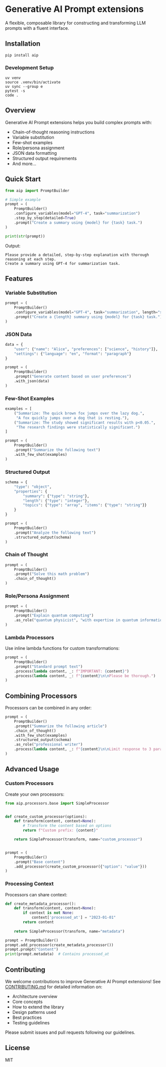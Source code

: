 # Generative AI Prompt extensions

A flexible, composable library for constructing and transforming LLM prompts with a fluent interface.

## Installation

```
pip install aip
```

### Development Setup

```
uv venv
source .venv/bin/activate
uv sync --group e
pytest -s
code .
```

## Overview

Generative AI Prompt extensions helps you build complex prompts with:

- Chain-of-thought reasoning instructions
- Variable substitution
- Few-shot examples
- Role/persona assignment
- JSON data formatting
- Structured output requirements
- And more...

## Quick Start

```python
from aip import PromptBuilder

# Simple example
prompt = (
    PromptBuilder()
    .configure_variables(model="GPT-4", task="summarization")
    .step_by_step(detailed=True)
    .prompt("Create a summary using {model} for {task} task.")
)

print(str(prompt))
```

Output:
```
Please provide a detailed, step-by-step explanation with thorough reasoning at each step.
Create a summary using GPT-4 for summarization task.
```

## Features

### Variable Substitution

```python
prompt = (
    PromptBuilder()
    .configure_variables(model="GPT-4", task="summarization", length="short")
    .prompt("Create a {length} summary using {model} for {task} task.")
)
```

### JSON Data

```python
data = {
    "user": {"name": "Alice", "preferences": ["science", "history"]},
    "settings": {"language": "en", "format": "paragraph"}
}

prompt = (
    PromptBuilder()
    .prompt("Generate content based on user preferences")
    .with_json(data)
)
```

### Few-Shot Examples

```python
examples = [
    ("Summarize: The quick brown fox jumps over the lazy dog.",
     "A fox quickly jumps over a dog that is resting."),
    ("Summarize: The study showed significant results with p<0.05.",
     "The research findings were statistically significant.")
]

prompt = (
    PromptBuilder()
    .prompt("Summarize the following text")
    .with_few_shot(examples)
)
```

### Structured Output

```python
schema = {
    "type": "object",
    "properties": {
        "summary": {"type": "string"},
        "length": {"type": "integer"},
        "topics": {"type": "array", "items": {"type": "string"}}
    }
}

prompt = (
    PromptBuilder()
    .prompt("Analyze the following text")
    .structured_output(schema)
)
```

### Chain of Thought

```python
prompt = (
    PromptBuilder()
    .prompt("Solve this math problem")
    .chain_of_thought()
)
```

### Role/Persona Assignment

```python
prompt = (
    PromptBuilder()
    .prompt("Explain quantum computing")
    .as_role("quantum physicist", "with expertise in quantum information theory")
)
```

### Lambda Processors

Use inline lambda functions for custom transformations:

```python
prompt = (
    PromptBuilder()
    .prompt("Standard prompt text")
    .process(lambda content, _: f"IMPORTANT: {content}")
    .process(lambda content, _: f"{content}\n\nPlease be thorough.")
)
```

## Combining Processors

Processors can be combined in any order:

```python
prompt = (
    PromptBuilder()
    .prompt("Summarize the following article")
    .chain_of_thought()
    .with_few_shot(examples)
    .structured_output(schema)
    .as_role("professional writer")
    .process(lambda content, _: f"{content}\n\nLimit response to 3 paragraphs.")
)
```

## Advanced Usage

### Custom Processors

Create your own processors:

```python
from aip.processors.base import SimpleProcessor


def create_custom_processor(options):
    def transform(content, context=None):
        # Transform the content based on options
        return f"Custom prefix: {content}"

    return SimpleProcessor(transform, name="custom_processor")


prompt = (
    PromptBuilder()
    .prompt("Base content")
    .add_processor(create_custom_processor({"option": "value"}))
)
```

### Processing Context

Processors can share context:

```python
def create_metadata_processor():
    def transform(content, context=None):
        if context is not None:
            context['processed_at'] = "2023-01-01"
        return content
    
    return SimpleProcessor(transform, name="metadata")

prompt = PromptBuilder()
prompt.add_processor(create_metadata_processor())
prompt.prompt("Content")
print(prompt.metadata)  # Contains processed_at
```

## Contributing

We welcome contributions to improve Generative AI Prompt extensions! See [CONTRIBUTING.md](CONTRIBUTING.md) for detailed information on:

- Architecture overview
- Core concepts
- How to extend the library
- Design patterns used
- Best practices
- Testing guidelines

Please submit issues and pull requests following our guidelines.

## License

MIT
